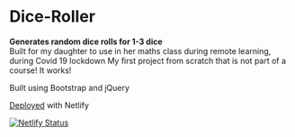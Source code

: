 # Dice-Roller
**Generates random dice rolls for 1-3 dice**<br>
Built for my daughter to use in her maths class during remote learning, during Covid 19 lockdown
My first project from scratch that is not part of a course! It works!

Built using Bootstrap and jQuery

[Deployed](https://olives-dice-roller.netlify.app/) with Netlify

[![Netlify Status](https://api.netlify.com/api/v1/badges/021e8503-ae18-49bb-9cb1-94949513e406/deploy-status)](https://app.netlify.com/sites/olives-dice-roller/deploys)
